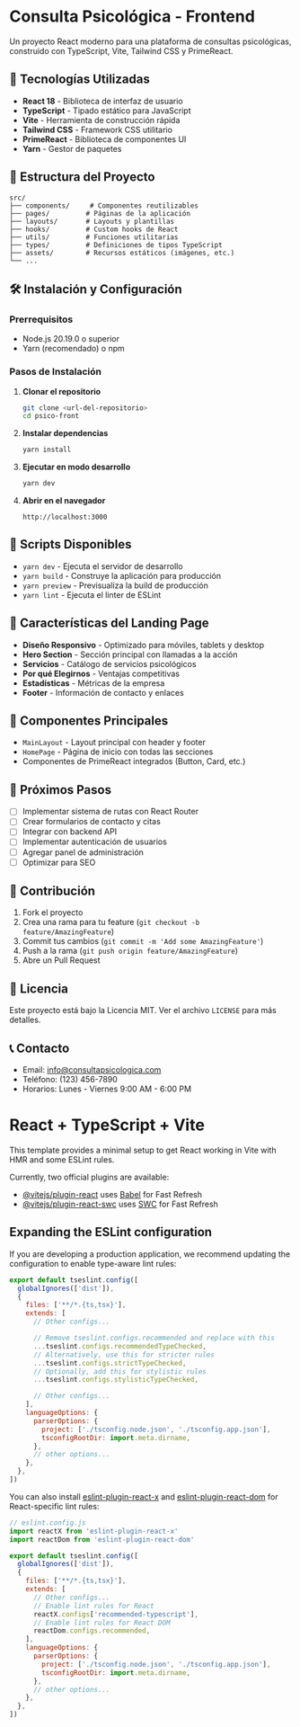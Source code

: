 # Consulta Psicológica - Frontend

Un proyecto React moderno para una plataforma de consultas psicológicas, construido con TypeScript, Vite, Tailwind CSS y PrimeReact.

## 🚀 Tecnologías Utilizadas

- **React 18** - Biblioteca de interfaz de usuario
- **TypeScript** - Tipado estático para JavaScript
- **Vite** - Herramienta de construcción rápida
- **Tailwind CSS** - Framework CSS utilitario
- **PrimeReact** - Biblioteca de componentes UI
- **Yarn** - Gestor de paquetes

## 📁 Estructura del Proyecto

```
src/
├── components/     # Componentes reutilizables
├── pages/         # Páginas de la aplicación
├── layouts/       # Layouts y plantillas
├── hooks/         # Custom hooks de React
├── utils/         # Funciones utilitarias
├── types/         # Definiciones de tipos TypeScript
├── assets/        # Recursos estáticos (imágenes, etc.)
└── ...
```

## 🛠️ Instalación y Configuración

### Prerrequisitos

- Node.js 20.19.0 o superior
- Yarn (recomendado) o npm

### Pasos de Instalación

1. **Clonar el repositorio**
   ```bash
   git clone <url-del-repositorio>
   cd psico-front
   ```

2. **Instalar dependencias**
   ```bash
   yarn install
   ```

3. **Ejecutar en modo desarrollo**
   ```bash
   yarn dev
   ```

4. **Abrir en el navegador**
   ```
   http://localhost:3000
   ```

## 📜 Scripts Disponibles

- `yarn dev` - Ejecuta el servidor de desarrollo
- `yarn build` - Construye la aplicación para producción
- `yarn preview` - Previsualiza la build de producción
- `yarn lint` - Ejecuta el linter de ESLint

## 🎨 Características del Landing Page

- **Diseño Responsivo** - Optimizado para móviles, tablets y desktop
- **Hero Section** - Sección principal con llamadas a la acción
- **Servicios** - Catálogo de servicios psicológicos
- **Por qué Elegirnos** - Ventajas competitivas
- **Estadísticas** - Métricas de la empresa
- **Footer** - Información de contacto y enlaces

## 🧩 Componentes Principales

- `MainLayout` - Layout principal con header y footer
- `HomePage` - Página de inicio con todas las secciones
- Componentes de PrimeReact integrados (Button, Card, etc.)

## 🎯 Próximos Pasos

- [ ] Implementar sistema de rutas con React Router
- [ ] Crear formularios de contacto y citas
- [ ] Integrar con backend API
- [ ] Implementar autenticación de usuarios
- [ ] Agregar panel de administración
- [ ] Optimizar para SEO

## 🤝 Contribución

1. Fork el proyecto
2. Crea una rama para tu feature (`git checkout -b feature/AmazingFeature`)
3. Commit tus cambios (`git commit -m 'Add some AmazingFeature'`)
4. Push a la rama (`git push origin feature/AmazingFeature`)
5. Abre un Pull Request

## 📄 Licencia

Este proyecto está bajo la Licencia MIT. Ver el archivo `LICENSE` para más detalles.

## 📞 Contacto

- Email: info@consultapsicologica.com
- Teléfono: (123) 456-7890
- Horarios: Lunes - Viernes 9:00 AM - 6:00 PM

# React + TypeScript + Vite

This template provides a minimal setup to get React working in Vite with HMR and some ESLint rules.

Currently, two official plugins are available:

- [@vitejs/plugin-react](https://github.com/vitejs/vite-plugin-react/blob/main/packages/plugin-react) uses [Babel](https://babeljs.io/) for Fast Refresh
- [@vitejs/plugin-react-swc](https://github.com/vitejs/vite-plugin-react/blob/main/packages/plugin-react-swc) uses [SWC](https://swc.rs/) for Fast Refresh

## Expanding the ESLint configuration

If you are developing a production application, we recommend updating the configuration to enable type-aware lint rules:

```js
export default tseslint.config([
  globalIgnores(['dist']),
  {
    files: ['**/*.{ts,tsx}'],
    extends: [
      // Other configs...

      // Remove tseslint.configs.recommended and replace with this
      ...tseslint.configs.recommendedTypeChecked,
      // Alternatively, use this for stricter rules
      ...tseslint.configs.strictTypeChecked,
      // Optionally, add this for stylistic rules
      ...tseslint.configs.stylisticTypeChecked,

      // Other configs...
    ],
    languageOptions: {
      parserOptions: {
        project: ['./tsconfig.node.json', './tsconfig.app.json'],
        tsconfigRootDir: import.meta.dirname,
      },
      // other options...
    },
  },
])
```

You can also install [eslint-plugin-react-x](https://github.com/Rel1cx/eslint-react/tree/main/packages/plugins/eslint-plugin-react-x) and [eslint-plugin-react-dom](https://github.com/Rel1cx/eslint-react/tree/main/packages/plugins/eslint-plugin-react-dom) for React-specific lint rules:

```js
// eslint.config.js
import reactX from 'eslint-plugin-react-x'
import reactDom from 'eslint-plugin-react-dom'

export default tseslint.config([
  globalIgnores(['dist']),
  {
    files: ['**/*.{ts,tsx}'],
    extends: [
      // Other configs...
      // Enable lint rules for React
      reactX.configs['recommended-typescript'],
      // Enable lint rules for React DOM
      reactDom.configs.recommended,
    ],
    languageOptions: {
      parserOptions: {
        project: ['./tsconfig.node.json', './tsconfig.app.json'],
        tsconfigRootDir: import.meta.dirname,
      },
      // other options...
    },
  },
])
```
